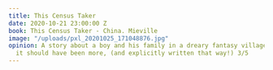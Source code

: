 ```yaml
---
title: This Census Taker
date: 2020-10-21 23:00:00 Z
book: This Census Taker - China. Mieville
image: "/uploads/pxl_20201025_171048876.jpg"
opinion: A story about a boy and his family in a dreary fantasy village. Feels like
  it should have been more, (and explicitly written that way!) 3/5
---
```


